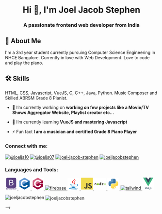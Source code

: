 <h1 align="center">Hi 👋, I'm Joel Jacob Stephen</h1>
<h3 align="center">A passionate frontend web developer from India</h3>

## 🚀 About Me
I'm a 3rd year student currently pursuing Computer Science Engineering in NHCE Bangalore.
Currently in love with Web Development. Love to code and play the piano. 
  
## 🛠 Skills
HTML, CSS, Javascript, VueJS, C, C++, Java, Python.
Music Composer and Skilled ABRSM Grade 8 Pianist.


- 🔭 I’m currently working on **working on few projects like a Movie/TV Shows Aggregator Website, Playlist creator etc...**

- 🌱 I’m currently learning **VueJS and mastering Javascript**

- ⚡ Fun fact **I am a musician and certified Grade 8 Piano Player**

<h3 align="left">Connect with me:</h3>
<p align="left">
<a href="https://dev.to/@joeljs10" target="blank"><img align="center" src="https://cdn.jsdelivr.net/npm/simple-icons@3.0.1/icons/dev-dot-to.svg" alt="@joeljs10" height="30" width="40" /></a>
<a href="https://twitter.com/@joeljs07" target="blank"><img align="center" src="https://raw.githubusercontent.com/rahuldkjain/github-profile-readme-generator/master/src/images/icons/Social/twitter.svg" alt="@joeljs07" height="30" width="40" /></a>
<a href="https://linkedin.com/in/joel-jacob-stephen" target="blank"><img align="center" src="https://raw.githubusercontent.com/rahuldkjain/github-profile-readme-generator/master/src/images/icons/Social/linked-in-alt.svg" alt="joel-jacob-stephen" height="30" width="40" /></a>
<a href="https://www.leetcode.com/joeljacobstephen" target="blank"><img align="center" src="https://raw.githubusercontent.com/rahuldkjain/github-profile-readme-generator/master/src/images/icons/Social/leet-code.svg" alt="joeljacobstephen" height="30" width="40" /></a>
</p>

<h3 align="left">Languages and Tools:</h3>
<p align="left"> <a href="https://getbootstrap.com" target="_blank"> <img src="https://raw.githubusercontent.com/devicons/devicon/master/icons/bootstrap/bootstrap-plain-wordmark.svg" alt="bootstrap" width="40" height="40"/> </a> <a href="https://www.cprogramming.com/" target="_blank"> <img src="https://raw.githubusercontent.com/devicons/devicon/master/icons/c/c-original.svg" alt="c" width="40" height="40"/> </a> <a href="https://www.w3schools.com/cpp/" target="_blank"> <img src="https://raw.githubusercontent.com/devicons/devicon/master/icons/cplusplus/cplusplus-original.svg" alt="cplusplus" width="40" height="40"/> </a> <a href="https://firebase.google.com/" target="_blank"> <img src="https://www.vectorlogo.zone/logos/firebase/firebase-icon.svg" alt="firebase" width="40" height="40"/> </a> <a href="https://www.java.com" target="_blank"> <img src="https://raw.githubusercontent.com/devicons/devicon/master/icons/java/java-original.svg" alt="java" width="40" height="40"/> </a> <a href="https://developer.mozilla.org/en-US/docs/Web/JavaScript" target="_blank"> <img src="https://raw.githubusercontent.com/devicons/devicon/master/icons/javascript/javascript-original.svg" alt="javascript" width="40" height="40"/> </a> <a href="https://nodejs.org" target="_blank"> <img src="https://raw.githubusercontent.com/devicons/devicon/master/icons/nodejs/nodejs-original-wordmark.svg" alt="nodejs" width="40" height="40"/> </a> <a href="https://www.python.org" target="_blank"> <img src="https://raw.githubusercontent.com/devicons/devicon/master/icons/python/python-original.svg" alt="python" width="40" height="40"/> </a> <a href="https://tailwindcss.com/" target="_blank"> <img src="https://www.vectorlogo.zone/logos/tailwindcss/tailwindcss-icon.svg" alt="tailwind" width="40" height="40"/> </a> <a href="https://vuejs.org/" target="_blank"> <img src="https://raw.githubusercontent.com/devicons/devicon/master/icons/vuejs/vuejs-original-wordmark.svg" alt="vuejs" width="40" height="40"/> </a> </p>

<p><img align="left" src="https://github-readme-stats.vercel.app/api/top-langs?username=joeljacobstephen&show_icons=true&locale=en&layout=compact" alt="joeljacobstephen" /></p>

<p>&nbsp;<img align="center" src="https://github-readme-stats.vercel.app/api?username=joeljacobstephen&show_icons=true&locale=en" alt="joeljacobstephen" /></p>

<!-- ### Hi there 👋
Welcome to my Github Page!!

## 🚀 About Me
I'm a 3rd year student currently pursuing Computer Science Engineering in NHCE Bangalore.
Currently in love with Web Development, especially coding in VueJs. Love to code and play the piano. 
  
## 🛠 Skills
HTML, CSS, Javascript, VueJS, C, C++, Java, Python.

Music Composer and Skilled ABRSM Grade 8 Pianist.
  
- 🔭 I’m currently working on few projects like a Movie/TV Shows Aggregator Website, Playlist creator etc...
- 🌱 I’m currently learning VueJs and increasing my command on Javascript.
<!-- - 👯 I’m looking to collaborate on ...
- 🤔 I’m looking for help with ...
- 💬 Ask me about ...
- 📫 How to reach me: ...
- 😄 Pronouns: ... -->
<!-- - ⚡ Fun fact: ... --> -->

